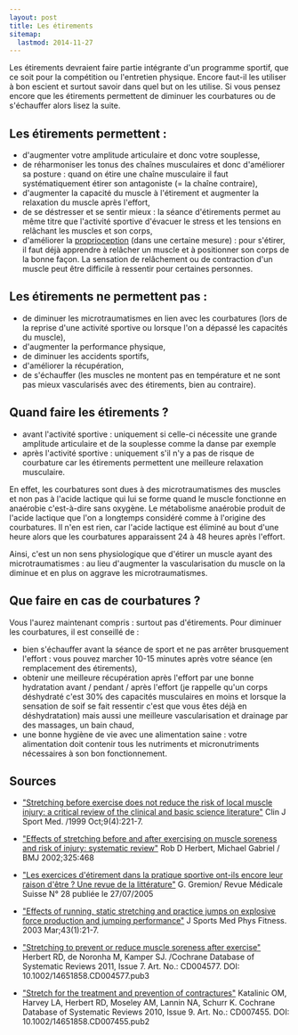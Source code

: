 ```yaml
---
layout: post
title: Les étirements
sitemap:
  lastmod: 2014-11-27
---
```


Les étirements devraient faire partie intégrante d'un programme sportif, que ce soit pour la compétition ou l'entretien physique.
Encore faut-il les utiliser à bon escient et surtout savoir dans quel but on les utilise.
Si vous pensez encore que les étirements permettent de diminuer les courbatures ou de s'échauffer alors lisez la suite.

## Les étirements permettent :

- d'augmenter votre amplitude articulaire et donc votre souplesse, 
- de réharmoniser les tonus des chaînes musculaires et donc d'améliorer sa posture :
  quand on étire une chaîne musculaire il faut systématiquement étirer son antagoniste (= la chaîne contraire),
- d'augmenter la capacité du muscle à l'étirement et augmenter la relaxation du muscle après l'effort, 
- de se déstresser et se sentir mieux :
  la séance d'étirements permet au même titre que l'activité sportive d'évacuer le stress et les tensions en relâchant les muscles et son corps,
- d'améliorer la [proprioception](https://fr.wikipedia.org/wiki/Proprioception) (dans une certaine mesure) :
  pour s'étirer, il faut déjà apprendre à relâcher un muscle et à positionner son corps de la bonne façon.
  La sensation de relâchement ou de contraction d'un muscle peut être difficile à ressentir pour certaines personnes.

## Les étirements ne permettent pas :

- de diminuer les microtraumatismes en lien avec les courbatures (lors de la reprise d'une activité sportive ou lorsque l'on a dépassé les capacités du muscle),
- d'augmenter la performance physique,
- de diminuer les accidents sportifs,
- d'améliorer la récupération,
- de s'échauffer (les muscles ne montent pas en température et ne sont pas mieux vascularisés avec des étirements, bien au contraire).

## Quand faire les étirements ?

- avant l'activité sportive : uniquement si celle-ci nécessite une grande amplitude articulaire et de la souplesse comme la danse par exemple
- après l'activité sportive : uniquement s'il n'y a pas de risque de courbature car les étirements permettent une meilleure relaxation musculaire.

En effet, les courbatures sont dues à des microtraumatismes des muscles et non pas à l'acide lactique qui lui se forme quand le muscle fonctionne en anaérobie c'est-à-dire sans oxygène.
Le métabolisme anaérobie produit de l'acide lactique que l'on a longtemps considéré comme à l'origine des courbatures.
Il n'en est rien, car l'acide lactique est éliminé au bout d'une heure alors que les courbatures apparaissent 24 à 48 heures après l'effort.

Ainsi, c'est un non sens physiologique que d'étirer un muscle ayant des microtraumatismes :
au lieu d'augmenter la vascularisation du muscle on la diminue et en plus on aggrave les microtraumatismes.

## Que faire en cas de courbatures ?

Vous l'aurez maintenant compris : surtout pas d'étirements. Pour diminuer les courbatures, il est conseillé de :

- bien s'échauffer avant la séance de sport et ne pas arrêter brusquement l'effort :
  vous pouvez marcher 10-15 minutes après votre séance (en remplacement des étirements),
- obtenir une meilleure récupération après l'effort par une bonne hydratation avant / pendant / après l'effort
  (je rappelle qu'un corps déshydraté c'est 30% des capacités musculaires en moins et
  lorsque la sensation de soif se fait ressentir c'est que vous êtes déjà en déshydratation)
  mais aussi une meilleure vascularisation et drainage par des massages, un bain chaud,
- une bonne hygiène de vie avec une alimentation saine :
  votre alimentation doit contenir tous les nutriments et micronutriments nécessaires à son bon fonctionnement.

## Sources

- ["Stretching before exercise does not reduce the risk of local muscle injury: a critical review of the clinical and basic science literature"](http://www.ncbi.nlm.nih.gov/pubmed/10593217)
  Clin J Sport Med. /1999 Oct;9(4):221-7.

- ["Effects of stretching before and after exercising on muscle soreness and risk of injury: systematic review"](http://www.bmj.com/content/325/7362/468)
  Rob D Herbert, Michael Gabriel / BMJ 2002;325:468

- ["Les exercices d'étirement dans la pratique sportive ont-ils encore leur raison d'être ? Une revue de la littérature"](http://titan.medhyg.ch/mh/formation/article.php3?sid=30581)
  G. Gremion/ Revue Médicale Suisse N° 28 publiée le 27/07/2005

- ["Effects of running, static stretching and practice jumps on explosive force production and jumping performance"](http://www.ncbi.nlm.nih.gov/pubmed/12629458)
  J Sports Med Phys Fitness. 2003 Mar;43(1):21-7.

- ["Stretching to prevent or reduce muscle soreness after exercise"](http://www.ncbi.nlm.nih.gov/pubmed/17943822)
  Herbert RD, de Noronha M, Kamper SJ. /Cochrane Database of Systematic Reviews 2011, Issue 7. Art. No.: CD004577. DOI: 10.1002/14651858.CD004577.pub3

- ["Stretch for the treatment and prevention of contractures"](http://www.ncbi.nlm.nih.gov/pubmed/20824861)
  Katalinic OM, Harvey LA, Herbert RD, Moseley AM, Lannin NA, Schurr K.
  Cochrane Database of Systematic Reviews 2010, Issue 9. Art. No.: CD007455. DOI: 10.1002/14651858.CD007455.pub2
